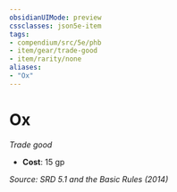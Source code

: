 ```yaml
---
obsidianUIMode: preview
cssclasses: json5e-item
tags:
- compendium/src/5e/phb
- item/gear/trade-good
- item/rarity/none
aliases: 
- "Ox"
---
```

# Ox
*Trade good*  

- **Cost**: 15 gp

*Source: SRD 5.1 and the Basic Rules (2014)*